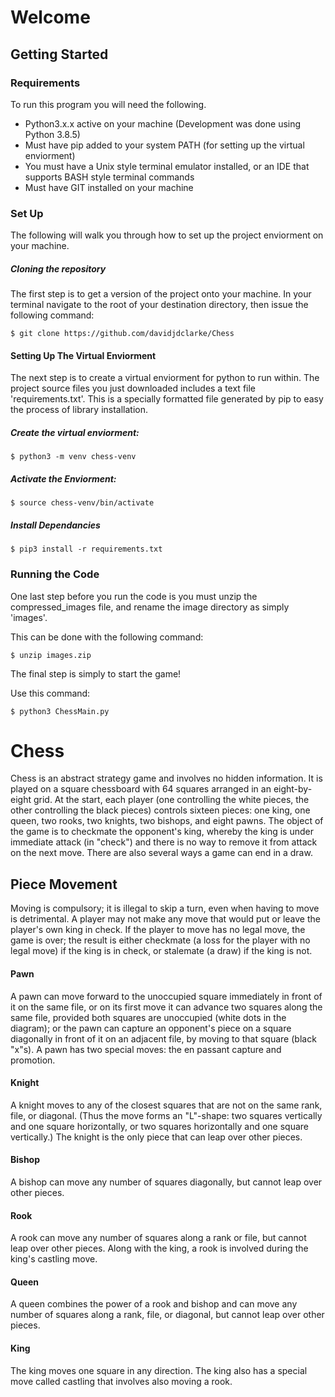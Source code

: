 # Welcome


## Getting Started
### Requirements
To run this program you will need the following.
- Python3.x.x active on your machine (Development was done using Python 3.8.5)
- Must have pip added to your system PATH (for setting up the virtual enviorment)
- You must have a Unix style terminal emulator installed, or an IDE that supports BASH style terminal commands
- Must have GIT installed on your machine

### Set Up
The following will walk you through how to set up the project enviorment on your machine.
##### Cloning the repository
The first step is to get a version of the project onto your machine.  In your terminal navigate to the root of your destination directory, then issue the following command:
```
$ git clone https://github.com/davidjdclarke/Chess
```
#### Setting Up The Virtual Enviorment
The next step is to create a virtual enviorment for python to run within.  The project source files you just downloaded includes a text file 'requirements.txt'.  This is a specially formatted file generated by pip to easy the process of library installation.

##### Create the virtual enviorment:
```
$ python3 -m venv chess-venv
```

##### Activate the Enviorment:
```
$ source chess-venv/bin/activate
```

##### Install Dependancies 
```
$ pip3 install -r requirements.txt
```
### Running the Code
One last step before you run the code is you must unzip the compressed_images file, and rename the image directory as simply 'images'. 

This can be done with the following command:
```
$ unzip images.zip
```

The final step is simply to start the game!

Use this command:
```
$ python3 ChessMain.py
```

# Chess
Chess is an abstract strategy game and involves no hidden information. It is played on a square chessboard with 64 squares arranged in an eight-by-eight grid. At the start, each player (one controlling the white pieces, the other controlling the black pieces) controls sixteen pieces: one king, one queen, two rooks, two knights, two bishops, and eight pawns. The object of the game is to checkmate the opponent's king, whereby the king is under immediate attack (in "check") and there is no way to remove it from attack on the next move. There are also several ways a game can end in a draw.

## Piece Movement
Moving is compulsory; it is illegal to skip a turn, even when having to move is detrimental. A player may not make any move that would put or leave the player's own king in check. If the player to move has no legal move, the game is over; the result is either checkmate (a loss for the player with no legal move) if the king is in check, or stalemate (a draw) if the king is not.

#### Pawn
A pawn can move forward to the unoccupied square immediately in front of it on the same file, or on its first move it can advance two squares along the same file, provided both squares are unoccupied (white dots in the diagram); or the pawn can capture an opponent's piece on a square diagonally in front of it on an adjacent file, by moving to that square (black "x"s). A pawn has two special moves: the en passant capture and promotion.

#### Knight
A knight moves to any of the closest squares that are not on the same rank, file, or diagonal. (Thus the move forms an "L"-shape: two squares vertically and one square horizontally, or two squares horizontally and one square vertically.) The knight is the only piece that can leap over other pieces.

#### Bishop
A bishop can move any number of squares diagonally, but cannot leap over other pieces.

#### Rook
A rook can move any number of squares along a rank or file, but cannot leap over other pieces. Along with the king, a rook is involved during the king's castling move.

#### Queen
A queen combines the power of a rook and bishop and can move any number of squares along a rank, file, or diagonal, but cannot leap over other pieces.

#### King
The king moves one square in any direction. The king also has a special move called castling that involves also moving a rook.
